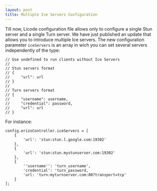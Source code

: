 ```yaml
--- 
layout: post 
title: Multiple Ice Servers Configuration
--- 
```


Till now, Licode configuration file allows only to configure a single Stun server and a single Turn server. We have just published an update that allows you to introduce multiple Ice servers. The new configuration parameter <code>iceServers</code> is an array in wich you can set several servers independently of the type:


	// Use undefined to run clients without Ice Servers
	//
	// Stun servers format
	// {
	//     "url": url
	// }
	//
	// Turn servers format
	// {
	//     "username": username,
	//     "credential": password,
	//     "url": url
	// }

For instance: 

	config.erizoController.iceServers = [
		{
			'url': 'stun:stun.l.google.com:19302'
		},
		{
			'url': 'stun:stun.mystunserver.com:19302'
		},
		{
			''username'': 'turn_username',
			'credential': 'turn_password,
			'url: 'turn:myturnserver.com:80?transport=tcp'
		}
	];